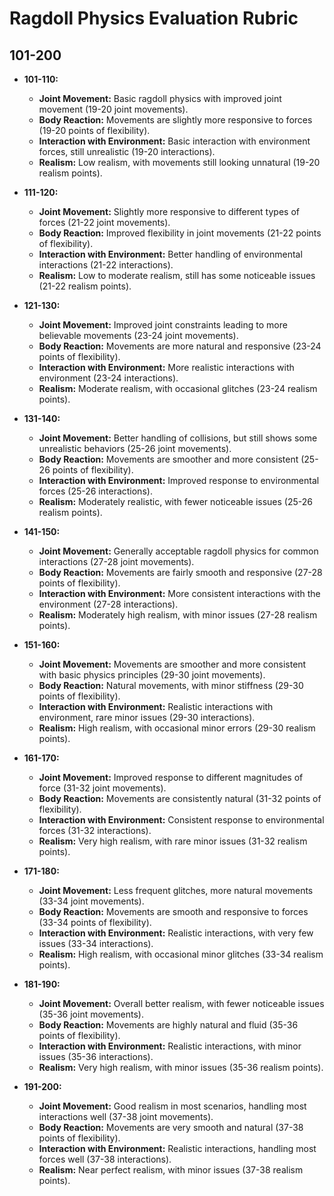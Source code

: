 
# Ragdoll Physics Evaluation Rubric

## 101-200
- **101-110:**
  - **Joint Movement:** Basic ragdoll physics with improved joint movement (19-20 joint movements).
  - **Body Reaction:** Movements are slightly more responsive to forces (19-20 points of flexibility).
  - **Interaction with Environment:** Basic interaction with environment forces, still unrealistic (19-20 interactions).
  - **Realism:** Low realism, with movements still looking unnatural (19-20 realism points).

- **111-120:**
  - **Joint Movement:** Slightly more responsive to different types of forces (21-22 joint movements).
  - **Body Reaction:** Improved flexibility in joint movements (21-22 points of flexibility).
  - **Interaction with Environment:** Better handling of environmental interactions (21-22 interactions).
  - **Realism:** Low to moderate realism, still has some noticeable issues (21-22 realism points).

- **121-130:**
  - **Joint Movement:** Improved joint constraints leading to more believable movements (23-24 joint movements).
  - **Body Reaction:** Movements are more natural and responsive (23-24 points of flexibility).
  - **Interaction with Environment:** More realistic interactions with environment (23-24 interactions).
  - **Realism:** Moderate realism, with occasional glitches (23-24 realism points).

- **131-140:**
  - **Joint Movement:** Better handling of collisions, but still shows some unrealistic behaviors (25-26 joint movements).
  - **Body Reaction:** Movements are smoother and more consistent (25-26 points of flexibility).
  - **Interaction with Environment:** Improved response to environmental forces (25-26 interactions).
  - **Realism:** Moderately realistic, with fewer noticeable issues (25-26 realism points).

- **141-150:**
  - **Joint Movement:** Generally acceptable ragdoll physics for common interactions (27-28 joint movements).
  - **Body Reaction:** Movements are fairly smooth and responsive (27-28 points of flexibility).
  - **Interaction with Environment:** More consistent interactions with the environment (27-28 interactions).
  - **Realism:** Moderately high realism, with minor issues (27-28 realism points).

- **151-160:**
  - **Joint Movement:** Movements are smoother and more consistent with basic physics principles (29-30 joint movements).
  - **Body Reaction:** Natural movements, with minor stiffness (29-30 points of flexibility).
  - **Interaction with Environment:** Realistic interactions with environment, rare minor issues (29-30 interactions).
  - **Realism:** High realism, with occasional minor errors (29-30 realism points).

- **161-170:**
  - **Joint Movement:** Improved response to different magnitudes of force (31-32 joint movements).
  - **Body Reaction:** Movements are consistently natural (31-32 points of flexibility).
  - **Interaction with Environment:** Consistent response to environmental forces (31-32 interactions).
  - **Realism:** Very high realism, with rare minor issues (31-32 realism points).

- **171-180:**
  - **Joint Movement:** Less frequent glitches, more natural movements (33-34 joint movements).
  - **Body Reaction:** Movements are smooth and responsive to forces (33-34 points of flexibility).
  - **Interaction with Environment:** Realistic interactions, with very few issues (33-34 interactions).
  - **Realism:** High realism, with occasional minor glitches (33-34 realism points).

- **181-190:**
  - **Joint Movement:** Overall better realism, with fewer noticeable issues (35-36 joint movements).
  - **Body Reaction:** Movements are highly natural and fluid (35-36 points of flexibility).
  - **Interaction with Environment:** Realistic interactions, with minor issues (35-36 interactions).
  - **Realism:** Very high realism, with minor issues (35-36 realism points).

- **191-200:**
  - **Joint Movement:** Good realism in most scenarios, handling most interactions well (37-38 joint movements).
  - **Body Reaction:** Movements are very smooth and natural (37-38 points of flexibility).
  - **Interaction with Environment:** Realistic interactions, handling most forces well (37-38 interactions).
  - **Realism:** Near perfect realism, with minor issues (37-38 realism points).

